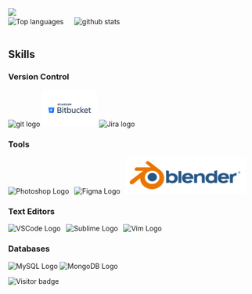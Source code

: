 <div>
  <a href="https://profile.codersrank.io/user/nguyenchloet" target="_blank">
  <img src="https://cr-skills-chart-widget.azurewebsites.net/api/api?username=nguyenchloet&skills=HTML,CSS,Java,Javascript,CPP,Python&show-other-skills=true&branding=false&labels=4" height="400"/>
 
  </a>
</div>
<div> 
  <img src="https://github-readme-stats.vercel.app/api/top-langs?username=nguyenchloet&show_icons=true&locale=en&langs_count=8&layout=compact" alt="Top languages" height="180px" />
  &ensp;&ensp;
  <img src="https://github-readme-stats.vercel.app/api?username=nguyenchloet&show_icons=true&theme=light&hide=issues" alt="github stats" width="500px" />
</div>
<br>

## Skills
### Version Control
<div>
  <img src="https://github.com/yurijserrano/Github-Profile-Readme-Logos/blob/master/others/git.svg" alt="git logo" height="75px" />
  <img src="https://github.com/nguyenchloet/nguyenchloet/blob/main/Bitbucket-Logo.wine.svg" alt="Bitbucket logo" height="75px" />
  <img src="https://github.com/nguyenchloet/nuyenchloet/blob/main/jira-atlassian-confluence-agile-software-development.png" alt="Jira logo" height="75px" />
</div>


### Tools
<div>
  <img src="https://github.com/yurijserrano/Github-Profile-Readme-Logos/blob/master/tools/photoshop.png" alt="Photoshop Logo" height="75px" />&ensp;
  <img src="https://github.com/yurijserrano/Github-Profile-Readme-Logos/blob/master/tools/figma.png" alt="Figma Logo" height="75px" />&ensp;
  <img src="https://github.com/nguyenchloet/nguyenchloet/blob/main/blender_logo.png" alt="Blender Logo" height="75px" />
</div>


### Text Editors
<div>
    <img src="https://github.com/yurijserrano/Github-Profile-Readme-Logos/blob/master/text%20editors/vscode.svg" alt="VSCode Logo" height="75px" />&ensp;
    <img src="https://github.com/yurijserrano/Github-Profile-Readme-Logos/blob/master/text%20editors/sublime.svg" alt="Sublime Logo" height="75px" />&ensp;
    <img src="https://upload.wikimedia.org/wikipedia/commons/9/9f/Vimlogo.svg" alt="Vim Logo" height="75px" />

  
</div>


### Databases
<div>
    <img src="https://github.com/yurijserrano/Github-Profile-Readme-Logos/blob/master/databases/mysql.svg" alt="MySQL Logo" height="100px" />
      <img src="https://github.com/yurijserrano/Github-Profile-Readme-Logos/blob/master/databases/mongodb.svg" alt="MongoDB Logo" height="100px" />
</div>

<!--
### Operating Systems

-Mac OSX
Windows
Unix/Linux
Raspberry pi
-->
![Visitor badge](https://visitor-badge.laobi.icu/badge?page_id=nguyenchloet.nguyenchloet)

